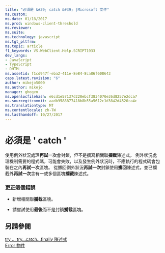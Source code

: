 ```yaml
---
title: "必須是 &#39; catch &#39; |Microsoft 文件"
ms.custom: 
ms.date: 01/18/2017
ms.prod: windows-client-threshold
ms.reviewer: 
ms.suite: 
ms.technology: javascript
ms.tgt_pltfrm: 
ms.topic: article
f1_keywords: VS.WebClient.Help.SCRIPT1033
dev_langs:
- JavaScript
- TypeScript
- DHTML
ms.assetid: f1cd947f-eba2-411e-8e84-8ca86f608643
caps.latest.revision: "6"
author: mikejo5000
ms.author: mikejo
manager: ghogen
ms.openlocfilehash: e6cd1e57137d220ebcf3834070e36d8257e2dca7
ms.sourcegitcommit: aadb9588877418b8b55a5612c1d3842d4520ca4c
ms.translationtype: MT
ms.contentlocale: zh-TW
ms.lasthandoff: 10/27/2017
---
```

# <a name="expected-39catch39"></a>必須是 &#39; catch &#39;
使用例外狀況處理**再試一次**會封鎖，但不是撰寫相關聯**攔截**陳述式。 例外狀況處理機制需要的程式碼，可能會失敗，以及發生例外狀況時，不應執行的程式碼會包裝在之內**再試一次**區塊。 從擲回例外狀況**再試一次**封鎖使用**擲回**陳述式，並已攔截外**再試一次**含有一或多個區塊**攔截**陳述式。  
  
### <a name="to-correct-this-error"></a>更正這個錯誤  
  
-   新增相關聯**攔截**區塊。  
  
-   請嘗試使用**最後**而不是封鎖**攔截**區塊。  
  
## <a name="see-also"></a>另請參閱  
 [try … try...catch...finally 陳述式](../../javascript/reference/try-dot-dot-dot-catch-dot-dot-dot-finally-statement-javascript.md)   
 [Error 物件](../../javascript/reference/error-object-javascript.md)